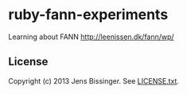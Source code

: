 # ruby-fann-experiments

Learning about FANN http://leenissen.dk/fann/wp/
## License

Copyright (c) 2013 Jens Bissinger. See [LICENSE.txt](LICENSE.txt).
